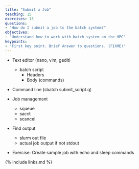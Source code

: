 ```yaml
---
title: "Submit a Job"
teaching: 15
exercises: 15
questions:
- "How do I submit a job to the batch system?"
objectives:
- "Understand how to work with batch system on the HPC"
keypoints:
- "First key point. Brief Answer to questions. (FIXME)"
---
```


* Text editor (nano, vim, gedit)
  * batch script
    * Headers
    * Body (commands)
* Command line (sbatch submit_script.q)
* Job management
  * squeue
  * sacct
  * scancel
* Find output
  * slurm out file
  * actual job output if not stdout

* Exercise: Create sample job with echo and sleep commands

{% include links.md %}



